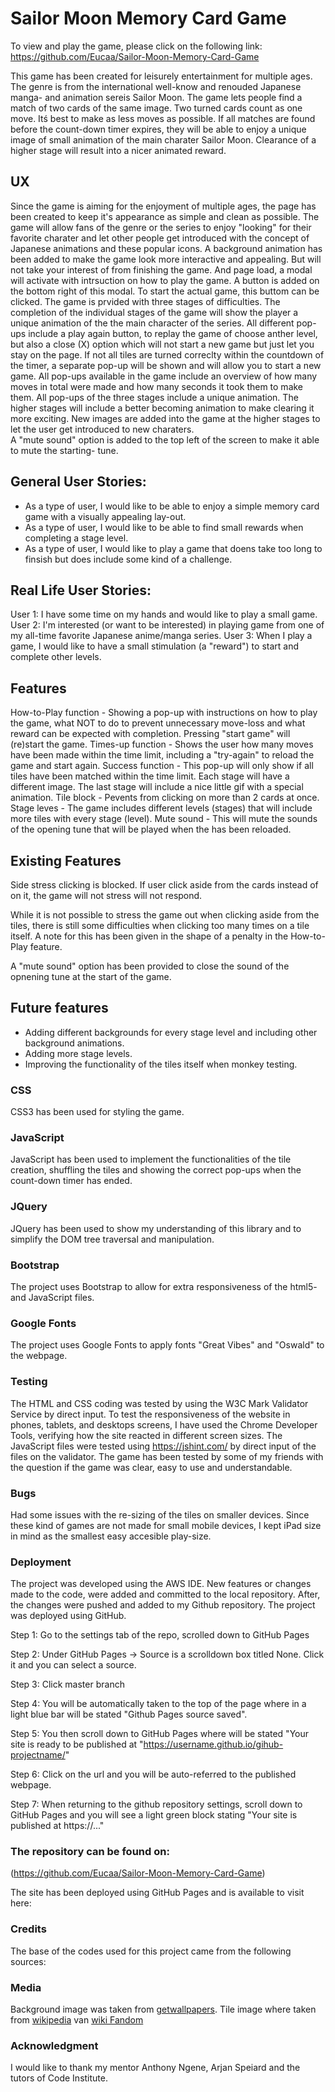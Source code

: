 # Sailor Moon Memory Card Game

To view and play the game, please click on the following link: https://github.com/Eucaa/Sailor-Moon-Memory-Card-Game

This game has been created for leisurely entertainment for multiple ages. The genre is from the international well-know and renouded Japanese manga- and animation sereis Sailor Moon.
The game lets people find a match of two cards of the same image. Two turned cards count as one move. Itś best to make as less moves as possible. 
If all matches are found before the count-down timer expires, they will be able to enjoy a unique image of small animation of the main charater Sailor Moon.
Clearance of a higher stage will result into a nicer animated reward.


## UX 
Since the game is aiming for the enjoyment of multiple ages, the page has been created to keep it's appearance as simple and clean as possible.
The game will allow fans of the genre or the series to enjoy "looking" for their favorite charater and let other people get introduced with the concept of Japanese animations and these popular icons.
A background animation has been added to make the game look more interactive and appealing. But will not take your interest of from finishing the game.
And page load, a modal will activate with intrsuction on how to play the game. A button is added on the bottom right of this modal. To start the actual game, this buttom can be clicked.
The game is prvided with three stages of difficulties. The completion of the individual stages of the game will show the player a unique animation of the the main character of the series.
All different pop-ups include a play again button, to replay the game of choose anther level, but also a close (X) option which will not start a new game but just let you stay on the page.
If not all tiles are turned correclty within the countdown of the timer, a separate pop-up will be shown and will allow you to start a new game.
All pop-ups available in the game include an overview of how many moves in total were made and how many seconds it took them to make them.
All pop-ups of the three stages include a unique animation. The higher stages will include a better becoming animation to make clearing it more exciting.
New images are added into the game at the higher stages to let the user get introduced to new charaters.  
A "mute sound" option is added to the top left of the screen to make it able to mute the starting- tune.


## General User Stories:

* As a type of user, I would like to be able to enjoy a simple memory card game with a visually appealing lay-out.
* As a type of user, I would like to be able to find small rewards when completing a stage level.
* As a type of user, I would like to play a game that doens take too long to finsish but does include some kind of a challenge.

## Real Life User Stories:

User 1: I have some time on my hands and would like to play a small game.
User 2: I'm interested (or want to be interested) in playing game from one of my all-time favorite Japanese anime/manga series.
User 3: When I play a game, I would like to have a small stimulation (a "reward") to start and complete other levels.

## Features
How-to-Play function - Showing a pop-up with instructions on how to play the game, what NOT to do to prevent unnecessary move-loss and what reward can be expected with completion. Pressing "start game" will (re)start the game.
Times-up function - Shows the user how many moves have been made within the time limit, including a "try-again" to reload the game and start again.
Success function - This pop-up will only show if all tiles have been matched within the time limit. Each stage will have a different image. The last stage will include a nice little gif with a special animation.
Tile block - Pevents from clicking on more than 2 cards at once.
Stage leves - The game includes different levels (stages) that will include more tiles with every stage (level).
Mute sound - This will mute the sounds of the opening tune that will be played when the has been reloaded.

## Existing Features
Side stress clicking is blocked. If user click aside from the cards instead of on it, the game will not stress will not respond. 

While it is not possible to stress the game out when clicking aside from the tiles, there is still some difficulties when clicking too many times on a tile itself. 
A note for this has been given in the shape of a penalty in the How-to-Play feature.

A "mute sound" option has been provided to close the sound of the opnening tune at the start of the game.

## Future features
* Adding different backgrounds for every stage level and including other background animations.
* Adding more stage levels.
* Improving the functionality of the tiles itself when monkey testing.

### CSS
CSS3 has been used for styling the game.

### JavaScript
JavaScript has been used to implement the functionalities of the tile creation, shuffling the tiles and showing the correct pop-ups when the count-down timer has ended.

### JQuery
JQuery has been used to show my understanding of this library and to simplify the DOM tree traversal and manipulation.

### Bootstrap
The project uses Bootstrap to allow for extra responsiveness of the html5- and JavaScript files.

### Google Fonts
The project uses Google Fonts to apply fonts "Great Vibes" and "Oswald" to the webpage.

### Testing
The HTML and CSS coding was tested by using the W3C Mark Validator Service by direct input.
To test the responsiveness of the website in phones, tablets, and desktops screens, I have used the Chrome Developer Tools, verifying how the site reacted in different screen sizes.
The JavaScript files were tested using https://jshint.com/ by direct input of the files on the validator.
The game has been tested by some of my friends with the question if the game was clear, easy to use and understandable.

### Bugs
Had some issues with the re-sizing of the tiles on smaller devices. Since these kind of games are not made for small mobile devices, I kept iPad size in mind as the smallest easy accesible play-size.


### Deployment
The project was developed using the AWS IDE. New features or changes made to the code, were added and committed to the local repository. 
After, the changes were pushed and added to my Github repository. The project was deployed using GitHub.

Step 1: Go to the settings tab of the repo, scrolled down to GitHub Pages

Step 2: Under GitHub Pages -> Source is a scrolldown box titled None. Click it and you can select a source.

Step 3: Click master branch

Step 4: You will  be automatically taken to the top of the page where in a light blue bar will be stated "Github Pages source saved".

Step 5: You then scroll down to GitHub Pages where will be stated "Your site is ready to be published at "https://username.github.io/gihub-projectname/"

Step 6: Click on the url and you will be auto-referred to the published webpage.

Step 7: When returning to the github repository settings, scroll down to GitHub Pages and you will see a light green block stating "Your site is published at https://..."

### The repository can be found on:
(https://github.com/Eucaa/Sailor-Moon-Memory-Card-Game)

The site has been deployed using GitHub Pages and is available to visit here:


### Credits
The base of the codes used for this project came from the following sources:


### Media
Background image was taken from [getwallpapers](https://www.http://getwallpapers.com/). 
Tile image where taken from [wikipedia](https://en.wikipedia.org/wiki/Main_Page) van [wiki Fandom](https://sailormoon.fandom.com/wiki/Sailor_Moon_Wiki)

### Acknowledgment
I would like to thank my mentor Anthony Ngene, Arjan Speiard and the tutors of Code Institute.
